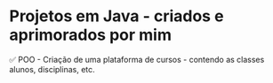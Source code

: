 # Projetos em Java - criados e aprimorados por mim

<p>
✅  POO - Criação de uma plataforma de cursos - contendo as classes alunos, disciplinas, etc. 

</p>
